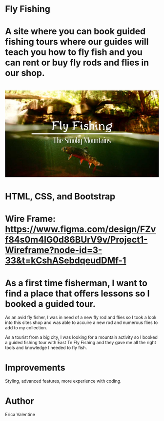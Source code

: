 # Fly Fishing
# A site where you can book guided fishing tours where our guides will teach you how to fly fish and you can rent or buy fly rods and flies in our shop.
# ![alt text](images/Fly-Fishing-The-Smoky-Mountains.jpg)
# HTML, CSS, and Bootstrap
# Wire Frame: https://www.figma.com/design/FZvf84s0m4IG0d86BUrV9v/Project1-Wireframe?node-id=3-33&t=kCshASebdqeudDMf-1
# As a first time fisherman, I want to find a place that offers lessons so I booked a guided tour.

As an avid fly fisher, I was in need of a new fly rod and flies so I took a look into this sites shop and was able to accuire a new rod and numerous flies to add to my collection.

As a tourist from a big city, I was looking for a mountain activity so I booked a guided fishing tour with East Tn Fly Fishing and they gave me all the right tools and knowledge I needed to fly fish.
# Improvements
Styling, advanced features, more experience with coding.
# Author
 Erica Valentine